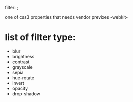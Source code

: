 filter: <filter type>;

one of css3 properties that needs vendor previxes
-webkit-

# list of filter type:
- blur
- brightness
- contrast
- grayscale
- sepia
- hue-rotate
- invert
- opacity
- drop-shadow
